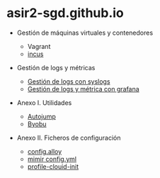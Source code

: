 # asir2-sgd.github.io


* Gestión de máquinas virtuales y contenedores
	* Vagrant
	* [incus](https://asir2-sgd.github.io/incus)

* Gestión de logs y métricas
	* [Gestión de logs con syslogs](https://asir2-sgd.github.io/P1_Log_centralizados)
	* [Gestión de logs y métrica con grafana](https://asir2-sgd.github.io/grafana)
* Anexo I. Utilidades
	* [Autojump](https://asir2-sgd.github.io/autojump)
	* [Byobu](https://asir2-sgd.github.io/byobu)
* Anexo II. Ficheros de configuración
	* [config.alloy](https://asir2-sgd.github.io/resources/config.alloy)
	* [mimir config.yml](https://asir2-sgd.github.io/resources/mimir_config.yml)
	* [profile-clouid-init](https://asir2-sgd.github.io/resources/profile-cloudd-init)
